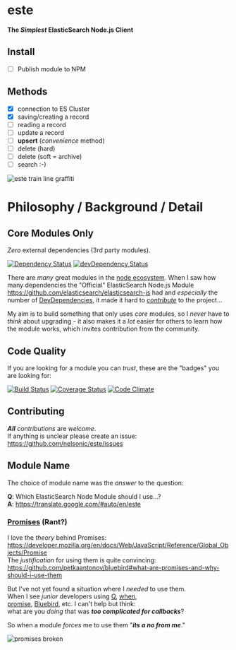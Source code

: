 este
====

**The *Simplest* ElasticSearch Node.js Client**

## Install

- [ ] Publish module to NPM

## Methods

- [x] connection to ES Cluster
- [x] saving/creating a record
- [ ] reading a record
- [ ] update a record
- [ ] **upsert** (*convenience* method)
- [ ] delete (hard)
- [ ] delete (soft = archive)
- [ ] search :-)

![este train line graffiti](http://i.imgur.com/HBJ5JmX.jpg)

# Philosophy / Background / Detail

## Core Modules Only

*Zero* external dependencies (3rd party modules).

[![Dependency Status](https://david-dm.org/nelsonic/este.svg)](https://david-dm.org/nelsonic/este)
[![devDependency Status](https://david-dm.org/nelsonic/este/dev-status.svg)](https://david-dm.org/nelsonic/este#info=devDependencies)

There are *many* great modules in the
[node ecosystem](https://www.npmjs.org/).
When I saw how many dependencies the "Official" ElasticSearch
Node.js Module
https://github.com/elasticsearch/elasticsearch-js
had and *especially* the number of
[DevDependencies](https://david-dm.org/elasticsearch/elasticsearch-js#info=devDependencies),
it made it hard to
[*contribute*](https://github.com/elasticsearch/elasticsearch-js/issues/158)
to the project...

My aim is to build something that only uses *core* modules,
so I *never* have to *think* about upgrading - it also makes it a
*lot* easier for others to learn how the module works, which
invites contribution from the community.

## Code Quality

If you are looking for a module you can *trust*, these are the
"badges" you are looking for:

[![Build Status](https://travis-ci.org/nelsonic/este.svg)](https://travis-ci.org/nelsonic/este)
[![Coverage Status](https://img.shields.io/coveralls/nelsonic/este.svg)](https://coveralls.io/r/nelsonic/este?branch=master)
[![Code Climate](https://codeclimate.com/github/nelsonic/este/badges/gpa.svg)](https://codeclimate.com/github/nelsonic/este)



## Contributing

***All*** *contributions* are *welcome*.  
If anything is unclear please create an issue:
https://github.com/nelsonic/este/issues


## Module Name

The choice of module name was the *answer* to the question:

**Q**: Which ElasticSearch Node Module should I use...?  
**A**: https://translate.google.com/#auto/en/este



### [Promises](http://youtu.be/llDikI2hTtk?t=21s) (Rant?)

I love the *theory* behind Promises:  
https://developer.mozilla.org/en/docs/Web/JavaScript/Reference/Global_Objects/Promise  
The *justification* for using them is quite convincing:  
https://github.com/petkaantonov/bluebird#what-are-promises-and-why-should-i-use-them  

But I've not yet found a situation where I *needed* to use them.  
When I see *junior* developers using
[Q](https://www.npmjs.org/package/q),  [when](https://github.com/cujojs/when),  
[promise](https://github.com/then/promise),
[Bluebird](https://github.com/petkaantonov/bluebird), etc.
I can't help but think:  
what are you *doing* that was ***too complicated for callbacks***?  

So when a module *forces* me to use them "***its a no from me***."

![promises broken](http://i.imgur.com/3bzRW8y.jpg)
